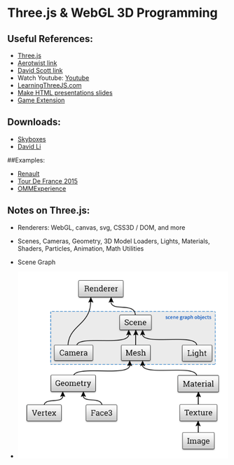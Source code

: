 # Three.js & WebGL 3D Programming

## Useful References:
- [Three.js](https://threejs.org/)
- [Aerotwist link](https://aerotwist.com/tutorials/getting-started-with-three-js/)
- [David Scott link](http://davidscottlyons.com/threejs/presentations/frontporch14/#slide-5)
- Watch Youtube: [Youtube](https://www.youtube.com/watch?v=6eLl8yQnxHQ&feature=youtu.be)
- [LearningThreeJS.com](http://learningthreejs.com/)
- [Make HTML presentations slides](http://imakewebthings.com/deck.js/)
- [Game Extension](http://www.threejsgames.com/extensions/)

## Downloads:
- [Skyboxes](http://www.custommapmakers.org/skyboxes.php)
- [David Li](http://david.li/)

##Examples:
- [Renault](http://renaultespace.littleworkshop.fr/)
- [Tour De France 2015](https://www.theguardian.com/sport/ng-interactive/2015/jul/23/tour-de-france-the-climb-of-alpe-dhuez-interactive)
- [OMMExperience](http://ommexperience.com/)


## Notes on Three.js:
- Renderers: WebGL, canvas, svg, CSS3D / DOM, and more

- Scenes, Cameras, Geometry, 3D Model Loaders, Lights, Materials, Shaders, Particles, Animation, Math Utilities

- Scene Graph

- ![Scene Graph](img/node-map.png)
